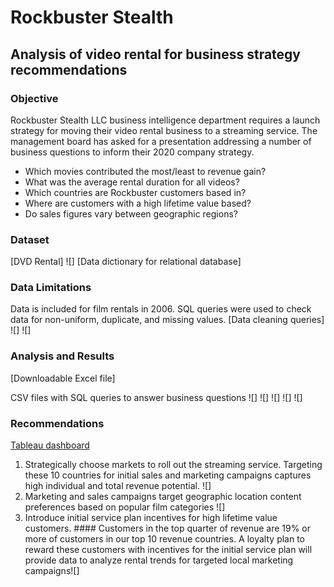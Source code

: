 # Rockbuster Stealth
## Analysis of video rental for business strategy recommendations
### **Objective**
Rockbuster Stealth LLC business intelligence department requires a launch strategy for moving their video rental business to a streaming service. The management board has asked for a presentation addressing a number of business questions to inform their 2020 company strategy.
- Which movies contributed the most/least to revenue gain?
- What was the average rental duration for all videos?
- Which countries are Rockbuster customers based in?
- Where are customers with a high lifetime value based?
-  Do sales figures vary between geographic regions?
### **Dataset**
[DVD Rental]
![]
[Data dictionary for relational database]
### **Data Limitations**
Data is included for film rentals in 2006. SQL queries were used to check data for non-uniform, duplicate, and missing values.
[Data cleaning queries]
![]
![]
### **Analysis and Results**
[Downloadable Excel file]

CSV files with SQL queries to answer business questions
![]
![]
![]
![]
![]

### **Recommendations**
[Tableau dashboard](https://public.tableau.com/app/profile/danielle.sadler6048/viz/RockbusterCustomersandRevenuebyLocation_16802791977730/Top10Countries?publish=yes)

1. Strategically choose markets to roll out the streaming service. Targeting these 10 countries for initial sales and marketing campaigns captures high individual and total revenue potential. ![]
2. Marketing and sales campaigns target geographic location content preferences based on popular film categories ![]
3. Introduce initial service plan incentives for high lifetime value customers. #### Customers in the top quarter of revenue are 19% or more of customers in our top 10 revenue countries. A loyalty plan to reward these customers with incentives for the initial service plan will provide data to analyze rental trends for targeted local marketing campaigns![]
 






